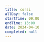 ```yaml
---
title: corsi
allDay: false
startTime: 09:00
endTime: 13:00
date: 2024-04-10
completed: null
---
```

